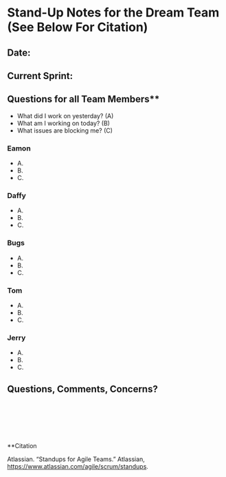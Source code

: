 # Stand-Up Notes for the Dream Team (See Below For Citation)

## Date:


## Current Sprint: 

## Questions for all Team Members**

- What did I work on yesterday? (A)
- What am I working on today? (B)
- What issues are blocking me? (C)
  
### Eamon

- A.
- B.
- C.

### Daffy

- A.
- B.
- C.
  
### Bugs

- A.
- B.
- C.
  
### Tom

- A.
- B.
- C.
  
### Jerry

- A.
- B.
- C.
  
## Questions, Comments, Concerns?

<pre>





</pre>
**Citation

Atlassian. “Standups for Agile Teams.” Atlassian, https://www.atlassian.com/agile/scrum/standups. 

